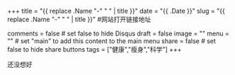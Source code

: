 +++
title = "{{ replace .Name "-" " " | title }}"
date = "{{ .Date }}"
slug = "{{ replace .Name "-" " " | title }}" #网站打开链接地址

comments = false       # set false to hide Disqus
draft = false
image = ""
menu = ""		# set "main" to add this content to the main menu
share = false	# set false to hide share buttons
tags = ["健康","瘦身","科学"]
+++

还没想好